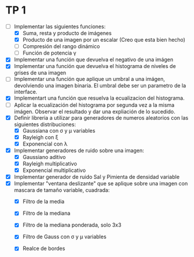 # TP 1
- [ ] Implementar las siguientes funciones:
	- [x] Suma, resta y producto de imágenes
	- [x] Producto de una imagen por un escalar (Creo que esta bien hecho)
	- [ ] Compresión del rango dinámico
	- [ ] Función de potencia γ
- [x] Implementar una función que devuelva el negativo de una imágen
- [x] Implementar una función que devuelva el histograma de niveles de grises de una imagen
- [ ] Implementar una función que aplique un umbral a una imágen, devolviendo una imagen binaria. El umbral debe ser un parametro de la interface.
- [x] Implementart una función que resuelva la ecualizacion del histograma.
- [ ] Aplicar la ecualización del histograma por segunda vez a la misma imágen. Observar el resultado y dar una expliación de lo sucedido.
- [x] Definir libreria a utilizar para generadores de numeros aleatorios con las siguientes distribuciones:
	- [x] Gaussiana con σ y μ variables
	- [x] Rayleigh con ξ
	- [x] Exponencial con λ
- [x] Implementar generadores de ruido sobre una imagen:
	- [x] Gaussiano aditivo
	- [x] Rayleigh multiplicativo
	- [x] Exponencial multiplicativo
- [x] Implementar generador de ruido Sal y Pimienta de densidad variable
- [x] Implementar "ventana deslizante" que se aplique sobre una imagen con mascara de tamaño variable, cuadrada:
	- [x] Filtro de la media
	- [x] Filtro de la mediana
	- [x] Filtro de la mediana ponderada, solo 3x3
	- [x] Filtro de Gauss con σ y μ variables
	- [x] Realce de bordes
	

